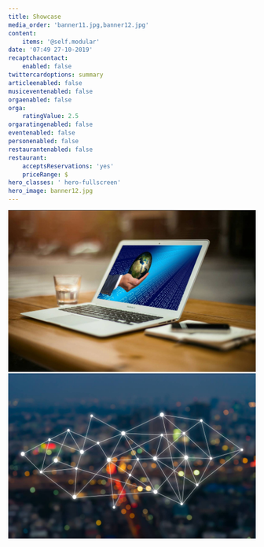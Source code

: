 ```yaml
---
title: Showcase
media_order: 'banner11.jpg,banner12.jpg'
content:
    items: '@self.modular'
date: '07:49 27-10-2019'
recaptchacontact:
    enabled: false
twittercardoptions: summary
articleenabled: false
musiceventenabled: false
orgaenabled: false
orga:
    ratingValue: 2.5
orgaratingenabled: false
eventenabled: false
personenabled: false
restaurantenabled: false
restaurant:
    acceptsReservations: 'yes'
    priceRange: $
hero_classes: ' hero-fullscreen'
hero_image: banner12.jpg
---
```


![](banner11.jpg)![](banner12.jpg)